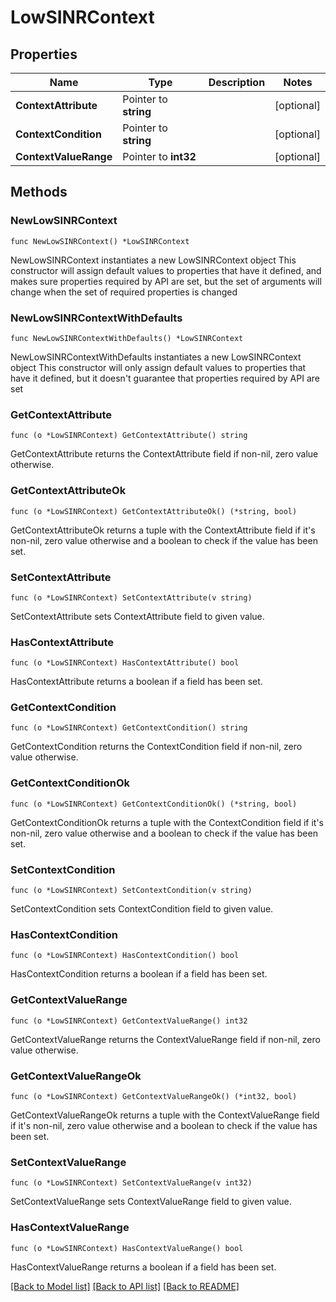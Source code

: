 # LowSINRContext

## Properties

Name | Type | Description | Notes
------------ | ------------- | ------------- | -------------
**ContextAttribute** | Pointer to **string** |  | [optional] 
**ContextCondition** | Pointer to **string** |  | [optional] 
**ContextValueRange** | Pointer to **int32** |  | [optional] 

## Methods

### NewLowSINRContext

`func NewLowSINRContext() *LowSINRContext`

NewLowSINRContext instantiates a new LowSINRContext object
This constructor will assign default values to properties that have it defined,
and makes sure properties required by API are set, but the set of arguments
will change when the set of required properties is changed

### NewLowSINRContextWithDefaults

`func NewLowSINRContextWithDefaults() *LowSINRContext`

NewLowSINRContextWithDefaults instantiates a new LowSINRContext object
This constructor will only assign default values to properties that have it defined,
but it doesn't guarantee that properties required by API are set

### GetContextAttribute

`func (o *LowSINRContext) GetContextAttribute() string`

GetContextAttribute returns the ContextAttribute field if non-nil, zero value otherwise.

### GetContextAttributeOk

`func (o *LowSINRContext) GetContextAttributeOk() (*string, bool)`

GetContextAttributeOk returns a tuple with the ContextAttribute field if it's non-nil, zero value otherwise
and a boolean to check if the value has been set.

### SetContextAttribute

`func (o *LowSINRContext) SetContextAttribute(v string)`

SetContextAttribute sets ContextAttribute field to given value.

### HasContextAttribute

`func (o *LowSINRContext) HasContextAttribute() bool`

HasContextAttribute returns a boolean if a field has been set.

### GetContextCondition

`func (o *LowSINRContext) GetContextCondition() string`

GetContextCondition returns the ContextCondition field if non-nil, zero value otherwise.

### GetContextConditionOk

`func (o *LowSINRContext) GetContextConditionOk() (*string, bool)`

GetContextConditionOk returns a tuple with the ContextCondition field if it's non-nil, zero value otherwise
and a boolean to check if the value has been set.

### SetContextCondition

`func (o *LowSINRContext) SetContextCondition(v string)`

SetContextCondition sets ContextCondition field to given value.

### HasContextCondition

`func (o *LowSINRContext) HasContextCondition() bool`

HasContextCondition returns a boolean if a field has been set.

### GetContextValueRange

`func (o *LowSINRContext) GetContextValueRange() int32`

GetContextValueRange returns the ContextValueRange field if non-nil, zero value otherwise.

### GetContextValueRangeOk

`func (o *LowSINRContext) GetContextValueRangeOk() (*int32, bool)`

GetContextValueRangeOk returns a tuple with the ContextValueRange field if it's non-nil, zero value otherwise
and a boolean to check if the value has been set.

### SetContextValueRange

`func (o *LowSINRContext) SetContextValueRange(v int32)`

SetContextValueRange sets ContextValueRange field to given value.

### HasContextValueRange

`func (o *LowSINRContext) HasContextValueRange() bool`

HasContextValueRange returns a boolean if a field has been set.


[[Back to Model list]](../README.md#documentation-for-models) [[Back to API list]](../README.md#documentation-for-api-endpoints) [[Back to README]](../README.md)


